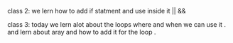 

class 2: 
we lern how to add if statment and use inside it || && 

class 3: 
today we lern alot about the loops where and when we can use it .
and lern about aray and how to add it for the loop . 





